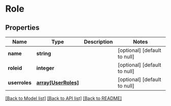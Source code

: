 # Role

## Properties
Name | Type | Description | Notes
------------ | ------------- | ------------- | -------------
**name** | **string** |  | [optional] [default to null]
**roleid** | **integer** |  | [optional] [default to null]
**userroles** | [**array[UserRoles]**](UserRoles.md) |  | [optional] [default to null]

[[Back to Model list]](../README.md#documentation-for-models) [[Back to API list]](../README.md#documentation-for-api-endpoints) [[Back to README]](../README.md)


